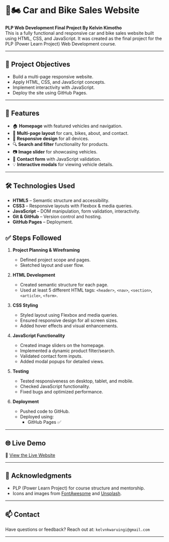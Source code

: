 # 🚗🏍️ Car and Bike Sales Website

**PLP Web Development Final Project By Kelvin Kimotho**  
This is a fully functional and responsive car and bike sales website built using HTML, CSS, and JavaScript. It was created as the final project for the PLP (Power Learn Project) Web Development course.

---

## 📌 Project Objectives

- Build a multi-page responsive website.
- Apply HTML, CSS, and JavaScript concepts.
- Implement interactivity with JavaScript.
- Deploy the site using GitHub Pages.

---

## 🚀 Features

- 🏠 **Homepage** with featured vehicles and navigation.
- 📄 **Multi-page layout** for cars, bikes, about, and contact.
- 📱 **Responsive design** for all devices.
- 🔍 **Search and filter** functionality for products.
- 📷 **Image slider** for showcasing vehicles.
- 📝 **Contact form** with JavaScript validation.
- 💡 **Interactive modals** for viewing vehicle details.

---

## 🛠️ Technologies Used

- **HTML5** – Semantic structure and accessibility.
- **CSS3** – Responsive layouts with Flexbox & media queries.
- **JavaScript** – DOM manipulation, form validation, interactivity.
- **Git & GitHub** – Version control and hosting.
- **GitHub Pages** – Deployment.

## ✅ Steps Followed

1. **Project Planning & Wireframing**
   - Defined project scope and pages.
   - Sketched layout and user flow.

2. **HTML Development**
   - Created semantic structure for each page.
   - Used at least 5 different HTML tags: `<header>`, `<nav>`, `<section>`, `<article>`, `<form>`.

3. **CSS Styling**
   - Styled layout using Flexbox and media queries.
   - Ensured responsive design for all screen sizes.
   - Added hover effects and visual enhancements.

4. **JavaScript Functionality**
   - Created image sliders on the homepage.
   - Implemented a dynamic product filter/search.
   - Validated contact form inputs.
   - Added modal popups for detailed views.

5. **Testing**
   - Tested responsiveness on desktop, tablet, and mobile.
   - Checked JavaScript functionality.
   - Fixed bugs and optimized performance.

6. **Deployment**
   - Pushed code to GitHub.
   - Deployed using:
     - GitHub Pages ✅

---

## 🌐 Live Demo

🔗 [View the Live Website](https://kelvinkimotho.github.io/Car-Bike-Sales/)  

---

## 🙌 Acknowledgments

- PLP (Power Learn Project) for course structure and mentorship.
- Icons and images from [FontAwesome](https://fontawesome.com/) and [Unsplash](https://unsplash.com/).

---

## 📫 Contact

Have questions or feedback? Reach out at: `kelvnkwaruingi@gmail.com`

---

